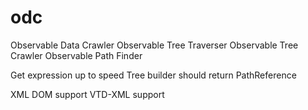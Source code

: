 # odc
Observable Data Crawler
Observable Tree Traverser
Observable Tree Crawler
Observable Path Finder

Get expression up to speed
Tree builder should return PathReference

XML DOM support
VTD-XML support
